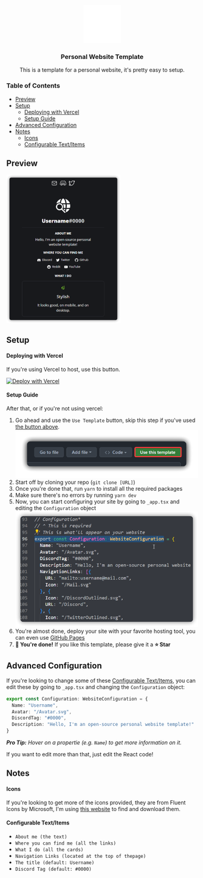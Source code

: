 <div align="center">
<img src="./public/Avatar.svg" width="100rem"/>
<h3>Personal Website Template</h3>
This is a template for a personal website, it's pretty easy to setup.
</div>

### Table of Contents
- [Preview](#preview)
- [Setup](#setup)
    - [Deploying with Vercel](#deploying-with-vercel)
    - [Setup Guide](#setup-guide)
- [Advanced Configuration](#advanced-configuration)
- [Notes](#notes)
    - [Icons](#icons)
    - [Configurable Text/Items](#configurable-textitems)

## Preview
<img src="./media/msedge_8PyZ5XJ8Xe.png" width="300rem"/>

## Setup
#### Deploying with Vercel
If you're using Vercel to host, use this button.

[![Deploy with Vercel](https://vercel.com/button)](https://vercel.com/new/clone?repository-url=https%3A%2F%2Fgithub.com%2FTurtlepaw%2Fpersonal-website)

#### Setup Guide
After that, or if you're not using vercel:

1. Go ahead and use the `Use Template` button, skip this step if you've used [the button above](#deploying-with-vercel).
![Use Template Button](/media/8ycaM4PXCM.png)
2. Start off by cloning your repo (`git clone [URL]`)
3. Once you're done that, run `yarn` to install all the required packages
4. Make sure there's no errors by running `yarn dev`
5. Now, you can start configuring your site by going to `_app.tsx` and editing the `Configuration` object
![Configuration Object](/media/msedge_t34PKyy5Y1.png)
6. You're almost done, deploy your site with your favorite hosting tool, you can even use [GitHub Pages](https://pages.github.com/)
7. **🎉 You're done!** If you like this template, please give it a **⭐ Star**

## Advanced Configuration
If you're looking to change some of these [Configurable Text/Items](#configurable-textitems), you can edit these by going to `_app.tsx` and changing the `Configuration` object:

```ts
export const Configuration: WebsiteConfiguration = {
  Name: "Username",
  Avatar: "/Avatar.svg",
  DiscordTag: "#0000",
  Description: "Hello, I'm an open-source personal website template!"
}
```
***Pro Tip:** Hover on a propertie (e.g. `Name`) to get more information on it.*

If you want to edit more than that, just edit the React code!

## Notes
#### Icons
If you're looking to get more of the icons provided, they are from Fluent Icons by Microsoft, I'm using [this website](https://fluenticons.co) to find and download them.
#### Configurable Text/Items
- `About me (the text)`
- `Where you can find me (all the links)`
- `What I do (all the cards)`
- `Navigation Links (located at the top of thepage)`
- `The title (default: Username)`
- `Discord Tag (default: #0000)`
